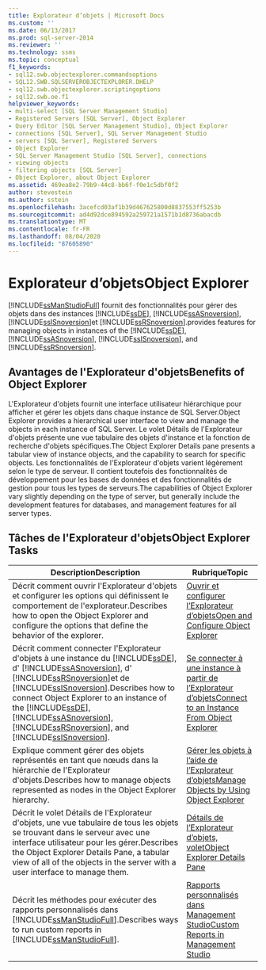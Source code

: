 ```yaml
---
title: Explorateur d’objets | Microsoft Docs
ms.custom: ''
ms.date: 06/13/2017
ms.prod: sql-server-2014
ms.reviewer: ''
ms.technology: ssms
ms.topic: conceptual
f1_keywords:
- sql12.swb.objectexplorer.commandsoptions
- SQL12.SWB.SQLSERVEROBJECTEXPLORER.DHELP
- sql12.swb.objectexplorer.scriptingoptions
- sql12.swb.oe.f1
helpviewer_keywords:
- multi-select [SQL Server Management Studio]
- Registered Servers [SQL Server], Object Explorer
- Query Editor [SQL Server Management Studio], Object Explorer
- connections [SQL Server], SQL Server Management Studio
- servers [SQL Server], Registered Servers
- Object Explorer
- SQL Server Management Studio [SQL Server], connections
- viewing objects
- filtering objects [SQL Server]
- Object Explorer, about Object Explorer
ms.assetid: 469ea8e2-79b9-44c8-bb6f-f0e1c5dbf0f2
author: stevestein
ms.author: sstein
ms.openlocfilehash: 3acefcd03af1b39d467625800d8837553ff5253b
ms.sourcegitcommit: ad4d92dce894592a259721a1571b1d8736abacdb
ms.translationtype: MT
ms.contentlocale: fr-FR
ms.lasthandoff: 08/04/2020
ms.locfileid: "87605890"
---
```

# <a name="object-explorer"></a><span data-ttu-id="e42b4-102">Explorateur d’objets</span><span class="sxs-lookup"><span data-stu-id="e42b4-102">Object Explorer</span></span>
  [!INCLUDE[ssManStudioFull](../../includes/ssmanstudiofull-md.md)] <span data-ttu-id="e42b4-103">fournit des fonctionnalités pour gérer des objets dans des instances [!INCLUDE[ssDE](../../includes/ssde-md.md)], [!INCLUDE[ssASnoversion](../../includes/ssasnoversion-md.md)], [!INCLUDE[ssISnoversion](../../includes/ssisnoversion-md.md)]et [!INCLUDE[ssRSnoversion](../../includes/ssrsnoversion-md.md)].</span><span class="sxs-lookup"><span data-stu-id="e42b4-103">provides features for managing objects in instances of the [!INCLUDE[ssDE](../../includes/ssde-md.md)], [!INCLUDE[ssASnoversion](../../includes/ssasnoversion-md.md)], [!INCLUDE[ssISnoversion](../../includes/ssisnoversion-md.md)], and [!INCLUDE[ssRSnoversion](../../includes/ssrsnoversion-md.md)].</span></span>  
  
## <a name="benefits-of-object-explorer"></a><span data-ttu-id="e42b4-104">Avantages de l'Explorateur d'objets</span><span class="sxs-lookup"><span data-stu-id="e42b4-104">Benefits of Object Explorer</span></span>  
 <span data-ttu-id="e42b4-105">L'Explorateur d'objets fournit une interface utilisateur hiérarchique pour afficher et gérer les objets dans chaque instance de SQL Server.</span><span class="sxs-lookup"><span data-stu-id="e42b4-105">Object Explorer provides a hierarchical user interface to view and manage the objects in each instance of SQL Server.</span></span> <span data-ttu-id="e42b4-106">Le volet Détails de l'Explorateur d'objets présente une vue tabulaire des objets d'instance et la fonction de recherche d'objets spécifiques.</span><span class="sxs-lookup"><span data-stu-id="e42b4-106">The Object Explorer Details pane presents a tabular view of instance objects, and the capability to search for specific objects.</span></span> <span data-ttu-id="e42b4-107">Les fonctionnalités de l'Explorateur d'objets varient légèrement selon le type de serveur. Il contient toutefois des fonctionnalités de développement pour les bases de données et des fonctionnalités de gestion pour tous les types de serveurs.</span><span class="sxs-lookup"><span data-stu-id="e42b4-107">The capabilities of Object Explorer vary slightly depending on the type of server, but generally include the development features for databases, and management features for all server types.</span></span>  
  
## <a name="object-explorer-tasks"></a><span data-ttu-id="e42b4-108">Tâches de l'Explorateur d'objets</span><span class="sxs-lookup"><span data-stu-id="e42b4-108">Object Explorer Tasks</span></span>  
  
|<span data-ttu-id="e42b4-109">Description</span><span class="sxs-lookup"><span data-stu-id="e42b4-109">Description</span></span>|<span data-ttu-id="e42b4-110">Rubrique</span><span class="sxs-lookup"><span data-stu-id="e42b4-110">Topic</span></span>|  
|-----------------|-----------|  
|<span data-ttu-id="e42b4-111">Décrit comment ouvrir l'Explorateur d'objets et configurer les options qui définissent le comportement de l'explorateur.</span><span class="sxs-lookup"><span data-stu-id="e42b4-111">Describes how to open the Object Explorer and configure the options that define the behavior of the explorer.</span></span>|[<span data-ttu-id="e42b4-112">Ouvrir et configurer l’Explorateur d’objets</span><span class="sxs-lookup"><span data-stu-id="e42b4-112">Open and Configure Object Explorer</span></span>](open-and-configure-object-explorer.md)|  
|<span data-ttu-id="e42b4-113">Décrit comment connecter l'Explorateur d'objets à une instance du [!INCLUDE[ssDE](../../includes/ssde-md.md)], d' [!INCLUDE[ssASnoversion](../../includes/ssasnoversion-md.md)], d' [!INCLUDE[ssRSnoversion](../../includes/ssrsnoversion-md.md)]et de [!INCLUDE[ssISnoversion](../../includes/ssisnoversion-md.md)].</span><span class="sxs-lookup"><span data-stu-id="e42b4-113">Describes how to connect Object Explorer to an instance of the [!INCLUDE[ssDE](../../includes/ssde-md.md)], [!INCLUDE[ssASnoversion](../../includes/ssasnoversion-md.md)], [!INCLUDE[ssRSnoversion](../../includes/ssrsnoversion-md.md)], and [!INCLUDE[ssISnoversion](../../includes/ssisnoversion-md.md)].</span></span>|[<span data-ttu-id="e42b4-114">Se connecter à une instance à partir de l’Explorateur d’objets</span><span class="sxs-lookup"><span data-stu-id="e42b4-114">Connect to an Instance From Object Explorer</span></span>](connect-to-an-instance-from-object-explorer.md)|  
|<span data-ttu-id="e42b4-115">Explique comment gérer des objets représentés en tant que nœuds dans la hiérarchie de l'Explorateur d'objets.</span><span class="sxs-lookup"><span data-stu-id="e42b4-115">Describes how to manage objects represented as nodes in the Object Explorer hierarchy.</span></span>|[<span data-ttu-id="e42b4-116">Gérer les objets à l’aide de l’Explorateur d’objets</span><span class="sxs-lookup"><span data-stu-id="e42b4-116">Manage Objects by Using Object Explorer</span></span>](manage-objects-by-using-object-explorer.md)|  
|<span data-ttu-id="e42b4-117">Décrit le volet Détails de l'Explorateur d'objets, une vue tabulaire de tous les objets se trouvant dans le serveur avec une interface utilisateur pour les gérer.</span><span class="sxs-lookup"><span data-stu-id="e42b4-117">Describes the Object Explorer Details Pane, a tabular view of all of the objects in the server with a user interface to manage them.</span></span>|[<span data-ttu-id="e42b4-118">Détails de l’Explorateur d’objets, volet</span><span class="sxs-lookup"><span data-stu-id="e42b4-118">Object Explorer Details Pane</span></span>](object-explorer-details-pane.md)|  
|<span data-ttu-id="e42b4-119">Décrit les méthodes pour exécuter des rapports personnalisés dans [!INCLUDE[ssManStudioFull](../../includes/ssmanstudiofull-md.md)].</span><span class="sxs-lookup"><span data-stu-id="e42b4-119">Describes ways to run custom reports in [!INCLUDE[ssManStudioFull](../../includes/ssmanstudiofull-md.md)].</span></span>|[<span data-ttu-id="e42b4-120">Rapports personnalisés dans Management Studio</span><span class="sxs-lookup"><span data-stu-id="e42b4-120">Custom Reports in Management Studio</span></span>](custom-reports-in-management-studio.md)|  
  
  
